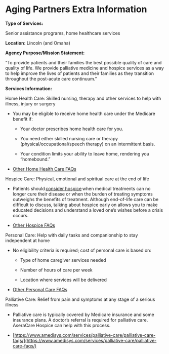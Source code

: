 # Aging Partners Extra Information

**Type of Services:** 

Senior assistance programs, home healthcare services 

 

**Location:** Lincoln (and Omaha)

 

**Agency Purpose/Mission Statement:** 

“To provide patients and their families the best possible quality of care and quality of life.  We provide palliative medicine and hospice services as a way to help improve the lives of patients and their families as they transition throughout the post-acute care continuum.” 

 

**Services Information:** 

Home Health Care: Skilled nursing, therapy and other services to help with illness, injury or surgery 

- You may be eligible to receive home health care under the Medicare benefit if: 

  - Your doctor prescribes home health care for you. 

  - You need either skilled nursing care or therapy (physical/occupational/speech therapy) on an intermittent basis. 

  - Your condition limits your ability to leave home, rendering you “homebound.” 

- [Other Home Health Care FAQs](https://www.amedisys.com/services/home-health-care/home-health-faqs/)

Hospice Care: Physical, emotional and spiritual care at the end of life 

- Patients should [consider hospice](https://resources.amedisys.com/signs-aging-parents-need-hospice-care) when medical treatments can no longer cure their disease or when the burden of treating symptoms outweighs the benefits of treatment. Although end-of-life care can be difficult to discuss, talking about hospice early on allows you to make educated decisions and understand a loved one’s wishes before a crisis occurs.  

- [Other Hospice FAQs](https://www.amedisys.com/services/hospice-care/hospice-faqs/)

Personal Care: Help with daily tasks and companionship to stay independent at home 

- No eligibility criteria is required; cost of personal care is based on: 

  - Type of home caregiver services needed 

  - Number of hours of care per week 

  - Location where services will be delivered 

- [Other Personal Care FAQs](https://www.amedisys.com/services/personal-care/personal-care-faqs/)

Palliative Care: Relief from pain and symptoms at any stage of a serious illness 

- Palliative care is typically covered by Medicare insurance and some insurance plans.  A doctor’s referral is required for palliative care.  AseraCare Hospice can help with this process. 

- [https://www.amedisys.com/services/palliative-care/palliative-care-faqs/](https://www.amedisys.com/services/palliative-care/palliative-care-faqs/)